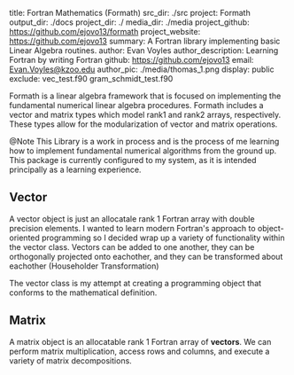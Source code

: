 title: Fortran Mathematics (Formath)
src_dir: ./src
project: Formath
output_dir: ./docs
project_dir: ./
media_dir: ./media
project_github: https://github.com/ejovo13/formath
project_website: https://github.com/ejovo13
summary: A Fortran library implementing basic Linear Algebra routines.
author: Evan Voyles
author_description: Learning Fortran by writing Fortran
github: https://github.com/ejovo13 
email: Evan.Voyles@kzoo.edu
author_pic: ./media/thomas_1.png
display: public
exclude: vec_test.f90
    gram_schmidt_test.f90

Formath is a linear algebra framework that is focused on implementing the fundamental numerical linear algebra procedures. Formath includes a vector and matrix types which model rank1 and rank2 arrays, respectively. These types allow for the modularization of vector and matrix operations.

@Note This Library is a work in process and is the process of me learning how to implement fundamental numerical algorithms from the ground up. This package is currently configured to my system, as it is intended principally as a learning experience.

## Vector 

A vector object is just an allocatale rank 1 Fortran array with double precision elements. I wanted to learn modern Fortran's approach to object-oriented programming so I decided wrap up a variety of functionality within the vector class. Vectors can be added to one another, they can be orthogonally projected onto eachother, and they can be transformed about eachother (Householder Transformation)

The vector class is my attempt at creating a programming object that conforms to the mathematical definition.

## Matrix

A matrix object is an allocatable rank 1 Fortran array of **vectors**. We can perform matrix multiplication, access rows and columns, and execute a variety of matrix decompositions. 